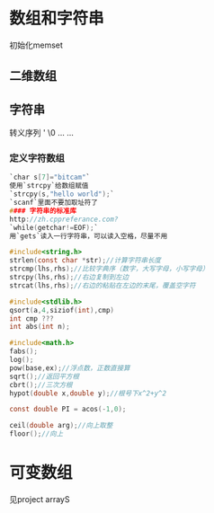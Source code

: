 # 数组和字符串
初始化memset
## 二维数组
## 字符串
转义序列
\' \0 ... ...
### 定义字符数组
```c
`char s[7]="bitcam"`
使用`strcpy`给数组赋值
`strcpy(s,"hello world");`
`scanf`里面不要加取址符了
#### 字符串的标准库
http://zh.cppreferance.com?
`while(getchar!=EOF);`
用`gets`读入一行字符串，可以读入空格，尽量不用

#include<string.h>
strlen(const char *str);//计算字符串长度
strcmp(lhs,rhs);//比较字典序（数字，大写字母，小写字母）
strcpy(lhs,rhs);//右边复制到左边
strcat(lhs,rhs);//右边的粘贴在左边的末尾，覆盖空字符
```
```c
#include<stdlib.h>
qsort(a,4,siziof(int),cmp)
int cmp ???
int abs(int n);
```
```c
#include<math.h>
fabs();
log();
pow(base,ex);//浮点数，正数直接算
sqrt();//返回平方根
cbrt();//三次方根
hypot(double x,double y);//根号下x^2+y^2
```
```c
const double PI = acos(-1,0);
```
```c
ceil(double arg);//向上取整
floor();//向上
```

# 可变数组
见project arrayS

